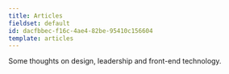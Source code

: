 ```yaml
---
title: Articles
fieldset: default
id: dacfbbec-f16c-4ae4-82be-95410c156604
template: articles
---
```

Some thoughts on design, leadership and front-end technology.